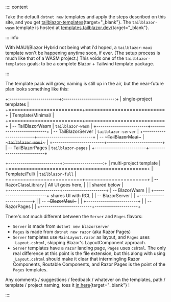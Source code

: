 :::: content

Take the default `dotnet new` templates and apply the steps described on this site, and you get [tailblazor-templates](https://github.com/McNerdius/TailBlazor-Templates){target="_blank"}.  The `tailblazor-wasm` template is hosted at [templates.tailblazor.dev](https://templates.tailblazor.dev){target="_blank"}.

::: info

With MAUI/Blazor Hybrid not being what i'd hoped, a `tailblazor-maui` template won't be happening anytime soon, if ever.  (The setup process is much like that of a WASM project.)  This voids one of the `tailblazor-templates` goals: to be a complete Blazor + Tailwind template package.  

:::

 The template pack will grow, naming is still up in the air, but the near-future plan looks something like this:

+:------------------------+:-------------------------:+
| single-project templates                            |
+=========================+===========================+
| Template/Minimal/                                   |
+=========================+===========================+
| -- TailBlazorWasm       |  `tailblazor-wasm`        |
+-------------------------+---------------------------+
| -- TailBlazorServer     | `tailblazor-server`       |
+-------------------------+---------------------------+
| -- ~~~TailBlazorMaui~~~       |  ~~~`tailblazor-maui`~~~        |
+-------------------------+---------------------------+
| -- TailBlazorPages      | `tailblazor-pages`        |
+-------------------------+---------------------------+

+-------------------------+:-------------------:+
|  multi-project template                       |
+=========================+=====================+
| Template/Full/          |  `tailblazor-full`  |
+=========================+=====================+
| -- RazorClassLibrary    | All UI goes here,   |
|                         | shared below        |            
+-------------------------+---------------------+
| -- BlazorWasm           |                     |
+-------------------------+ shares UI with RCL  |
| -- BlazorServer         |                     |
+-------------------------+                     |
| -- ~~~BlazorMaui~~~           |                     |
+-------------------------+                     |
| -- RazorPages           |                     |
+-------------------------+---------------------+

There's not much different between the `Server` and `Pages` flavors:
* `Server` is made from `dotnet new blazorserver`
* `Pages` is made from `dotnet new razor` (aka Razor Pages)
* `Server` templates use `MainLayout.razor` as layout, and `Pages` uses `_Layout.cshtml`, skipping Blazor's LayoutComponent approach.
* `Server` templates have a `razor` landing page, `Pages` uses `cshtml`.  The only real difference at this point is the file extension, but this along with using `_Layout.cshtml` should make it clear that intermingling Razor Components, Routable Components, and Razor Pages is the point of the `Pages` templates.

Any comments / suggestions / feedback / whatever on the templates, path / template / project naming, toss it [in here](https://github.com/McNerdius/TailBlazor/issues/64){target="_blank"} !

::::